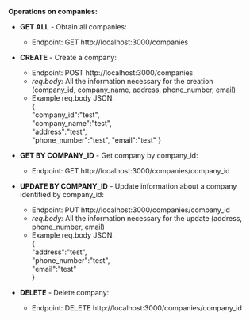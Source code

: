 **Operations on companies:**

  - **GET ALL** - Obtain all companies: 
      - Endpoint: GET http://localhost:3000/companies 

  - **CREATE** - Create a company: 
      - Endpoint: POST http://localhost:3000/companies 
      - *req.body:* All the information necessary for the creation (company_id, company_name, address, phone_number, email)
      -  Example req.body JSON:  
      {  
      "company_id":"test",  
      "company_name":"test",  
      "address":"test",  
      "phone_number":"test",
      "email":"test"
      }  
  - **GET BY COMPANY_ID** - Get company by company_id:
      - Endpoint: GET http://localhost:3000/companies/company_id

  - **UPDATE BY COMPANY_ID** - Update information about a company identified by company_id:
      - Endpoint: PUT http://localhost:3000/companies/company_id 
      - *req.body:* All the information necessary for the update (address, phone_number, email)
      - Example req.body JSON:  
      {  
      "address":"test",  
      "phone_number":"test",  
      "email":"test"  
      }  

  - **DELETE** - Delete company:
      - Endpoint: DELETE http://localhost:3000/companies/company_id